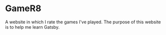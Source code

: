 # GameR8

A website in which I rate the games I've played. 
The purpose of this website is to help me learn Gatsby.
